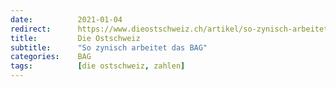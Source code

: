 ```yaml
---
date:          2021-01-04
redirect:      https://www.dieostschweiz.ch/artikel/so-zynisch-arbeitet-das-bag-4YvxExG
title:         Die Ostschweiz
subtitle:      "So zynisch arbeitet das BAG"
categories:    BAG
tags:          [die ostschweiz, zahlen]
---
```

